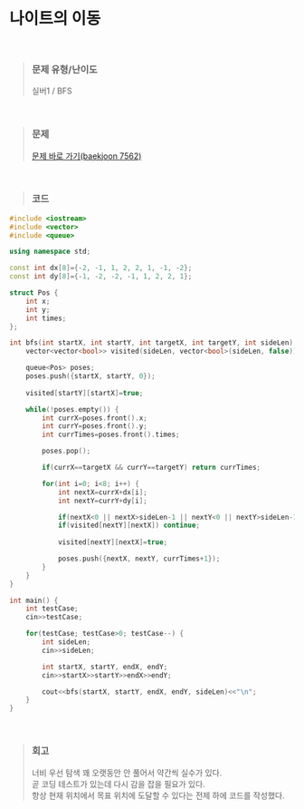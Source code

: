 나이트의 이동
====
<br/>

>### 문제 유형/난이도
>실버1 / BFS
<br/>

>### 문제
> <a href="https://www.acmicpc.net/problem/7562">문제 바로 가기(baekjoon 7562)</a>
<br/>

>### 코드
```C++
#include <iostream>
#include <vector>
#include <queue>

using namespace std;

const int dx[8]={-2, -1, 1, 2, 2, 1, -1, -2};
const int dy[8]={-1, -2, -2, -1, 1, 2, 2, 1};

struct Pos {
    int x;
    int y;
    int times;
};

int bfs(int startX, int startY, int targetX, int targetY, int sideLen) {
    vector<vector<bool>> visited(sideLen, vector<bool>(sideLen, false));

    queue<Pos> poses;
    poses.push({startX, startY, 0});
    
    visited[startY][startX]=true;

    while(!poses.empty()) {
        int currX=poses.front().x;
        int currY=poses.front().y;
        int currTimes=poses.front().times;

        poses.pop();

        if(currX==targetX && currY==targetY) return currTimes;

        for(int i=0; i<8; i++) {
            int nextX=currX+dx[i];
            int nextY=currY+dy[i];

            if(nextX<0 || nextX>sideLen-1 || nextY<0 || nextY>sideLen-1) continue;
            if(visited[nextY][nextX]) continue;
            
            visited[nextY][nextX]=true;

            poses.push({nextX, nextY, currTimes+1});
        }
    }
}

int main() {
    int testCase;
    cin>>testCase;

    for(testCase; testCase>0; testCase--) {
        int sideLen;
        cin>>sideLen;

        int startX, startY, endX, endY;
        cin>>startX>>startY>>endX>>endY;

        cout<<bfs(startX, startY, endX, endY, sideLen)<<"\n";
    }
}
```
<br/>

>### 회고
>너비 우선 탐색 꽤 오랫동안 안 풀어서 약간씩 실수가 있다.  
>곧 코딩 테스트가 있는데 다시 감을 잡을 필요가 있다.  
>항상 현재 위치에서 목표 위치에 도달할 수 있다는 전제 하에 코드를 작성했다.